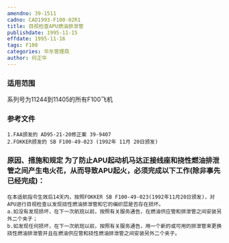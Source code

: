 ```yaml
---
amendno: 39-1511
cadno: CAD1993-F100-02R1
title: 目视检查APU燃油排泄管
publishdate: 1995-11-15
effdate: 1995-11-16
tags: F100
categories: 华东管理局
author: 何正华
---
```


### 适用范围 
系列号为11244到11405的所有F100飞机

### 参考文件
    1.FAA颁发的 AD95-21-20修正案 39-9407 
    2.FOKKER颁发的 SB F100-49-023 (1992年 11月 20日颁发) 


### 原因、措施和规定 为了防止APU起动机马达正接线座和挠性燃油排泄管之间产生电火花，从而导致APU起火，必须完成以下工作(除非事先已经完成)：
    在本适航指令生效后14天内，按照FOKKER SB F100-49-023(1992年11月20日颁发)，对APU进行目视检查以发现挠性燃油排泄管和它的编织层是否存在损坏。 
    a.如没有发现损坏，在下一次航班以前，按照有关服务通告，在燃油供应管和排泄管之间安装另外二个夹子； 
    b.如发现任何损坏，在下一次航班以前，按照有关服务通告，用一个新的或可用的排泄管来更换挠性燃油排泄管并且在燃油供应管和挠性燃油排泄管之间安装另外二个夹子。

